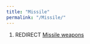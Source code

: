 ```yaml
---
title: "Missile"
permalink: "/Missile/"
---
```


1.  REDIRECT [Missile weapons](Missile_weapons "wikilink")